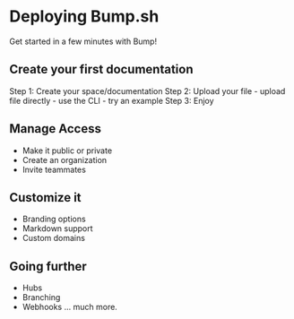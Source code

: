 # Deploying Bump.sh

Get started in a few minutes with Bump!

## Create your first documentation
Step 1: Create your space/documentation
Step 2: Upload your file
    - upload file directly
    - use the CLI
    - try an example
Step 3: Enjoy

## Manage Access
- Make it public or private
- Create an organization
- Invite teammates

## Customize it
- Branding options
- Markdown support
- Custom domains

## Going further
- Hubs
- Branching
- Webhooks
... much more.